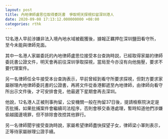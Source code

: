 ```yaml
---
layout: post
title: 內地律師盧思位取得委託書　爭取明天探視扣留深圳港人
date: 2020-09-08 17:13:12.000000000 +08:00
categories: rthk
---
```


12名港人早前涉嫌非法入境內地水域被截獲後，據報正羈押在深圳鹽田看守所，至今未能與律師見面。

其中一名港人家屬委託的內地律師盧思位接受本台查詢時説，已經取得家屬的律師委託書公證文件，明天會再前往深圳爭取探視，當局至今亦沒有向他施壓，要求不要代理案件。

另一名律師任全牛接受本台查詢表示，早前曾經到看守所要求探視，但對方要求家屬辦理內地律師委託書的公證書，再將文件從香港郵遞至內地律師，由律師向看守所出示文件後，才可安排會見，他最遲下星期會再去深圳。

他說，12名港人正被刑事拘留，公安機關一般在拘留37日後，提請檢察院決定是否批捕，如果批捕案件會繼續司法程序，否則會移交香港處理，暫時知道他們涉嫌偷越國邊境罪，但不排除會改控其他罪行。

另一名律師聞宇接受查詢時說，家屬希望律師盡快探望子女，律師梁小軍則表示，正等待家屬辦理公證手續。
